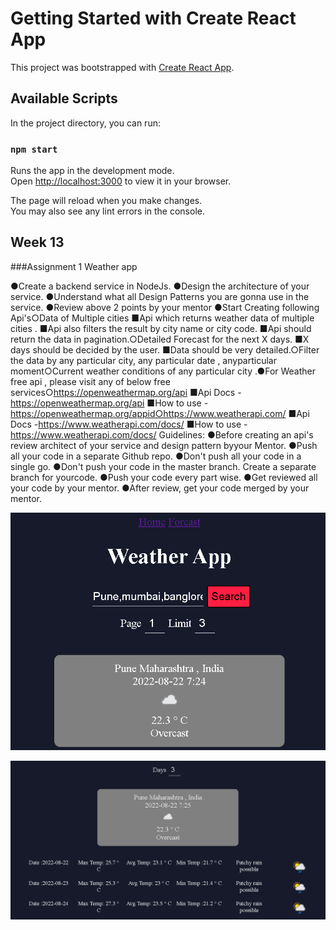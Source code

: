 # Getting Started with Create React App

This project was bootstrapped with [Create React App](https://github.com/facebook/create-react-app).

## Available Scripts

In the project directory, you can run:

### `npm start`

Runs the app in the development mode.\
Open [http://localhost:3000](http://localhost:3000) to view it in your browser.

The page will reload when you make changes.\
You may also see any lint errors in the console.

## Week 13
###Assignment 1 Weather app

●Create a backend service in NodeJs.
●Design the architecture of your service.
●Understand what all Design Patterns you are gonna use in the service.
●Review above 2 points by your mentor
●Start Creating following Api's○Data of Multiple cities
■Api which returns weather data of multiple cities .
■Api also filters the result by city name or city code.
■Api should return the data in pagination.○Detailed Forecast for the next X days.
■X days should be decided by the user.
■Data should be very detailed.○Filter the data by any particular city, any particular date , anyparticular moment○Current weather conditions of any particular city
.●For Weather free api , please visit any of below free services○https://openweathermap.org/api
■Api Docs -https://openweathermap.org/api
■How to use -https://openweathermap.org/appid○https://www.weatherapi.com/
■Api Docs -https://www.weatherapi.com/docs/
■How to use -https://www.weatherapi.com/docs/
Guidelines:
●Before creating an api's review architect of your service and design pattern byyour Mentor.
●Push all your code in a separate Github repo.
●Don't push all your code in a single go.
●Don't push your code in the master branch. Create a separate branch for yourcode.
●Push your code every part wise.
●Get reviewed all your code by your mentor.
●After review, get your code merged by your mentor.


![My image](./Screenshots/Screenshot.PNG)

![My image](./Screenshots/Screenshot1.PNG)